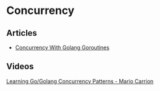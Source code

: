 # Concurrency

## Articles
- [Concurrency With Golang Goroutines](https://tutorialedge.net/golang/concurrency-with-golang-goroutines/)
## Videos
[Learning Go/Golang Concurrency Patterns - Mario Carrion](https://www.youtube.com/playlist?list=PL7yAAGMOat_Fhj_px_DzNzTsXs-mRwv1t)